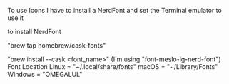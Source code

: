 To use Icons I have to install a NerdFont and set the Terminal emulator to use it

to install NerdFont

"brew tap homebrew/cask-fonts"

"brew install --cask <font_name>"
(I'm using "font-meslo-lg-nerd-font")
Font Location
    Linux = "~/.local/share/fonts"
    macOS = "~/Library/Fonts"
    Windows = "OMEGALUL"
